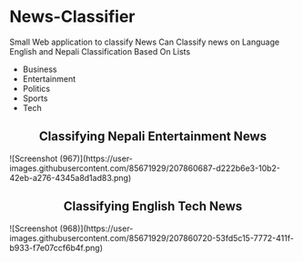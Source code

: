 # News-Classifier
Small Web application to classify News
Can Classify news on Language English and Nepali
Classification Based On Lists
<ul>
<li> Business </li>
<li> Entertainment </li>
<li> Politics </li>
<li> Sports </li>
<li> Tech </li>
</ul>

<h2><center>Classifying Nepali Entertainment News</center> </h2>
![Screenshot (967)](https://user-images.githubusercontent.com/85671929/207860687-d222b6e3-10b2-42eb-a276-4345a8d1ad83.png)

<h2><center>Classifying English Tech News</center></h2>
![Screenshot (968)](https://user-images.githubusercontent.com/85671929/207860720-53fd5c15-7772-411f-b933-f7e07ccf6b4f.png)
